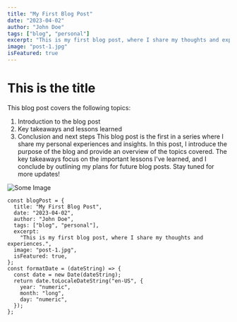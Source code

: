 ```yaml
---
title: "My First Blog Post"
date: "2023-04-02"
author: "John Doe"
tags: ["blog", "personal"]
excerpt: "This is my first blog post, where I share my thoughts and experiences."
image: "post-1.jpg"
isFeatured: true
---
```


# This is the title

This blog post covers the following topics:

1. Introduction
   to the blog post
2. Key takeaways and lessons learned
3. Conclusion and next steps
   This blog post is the first in a series where I share my personal experiences and insights. In this post, I introduce the purpose of the blog and provide an overview of the topics covered. The key takeaways focus on the important lessons I've learned, and I conclude by outlining my plans for future blog posts. Stay tuned for more updates!

![Some Image](post-1.jpg)

```tsx
const blogPost = {
  title: "My First Blog Post",
  date: "2023-04-02",
  author: "John Doe",
  tags: ["blog", "personal"],
  excerpt:
    "This is my first blog post, where I share my thoughts and experiences.",
  image: "post-1.jpg",
  isFeatured: true,
};
const formatDate = (dateString) => {
  const date = new Date(dateString);
  return date.toLocaleDateString("en-US", {
    year: "numeric",
    month: "long",
    day: "numeric",
  });
};
```
